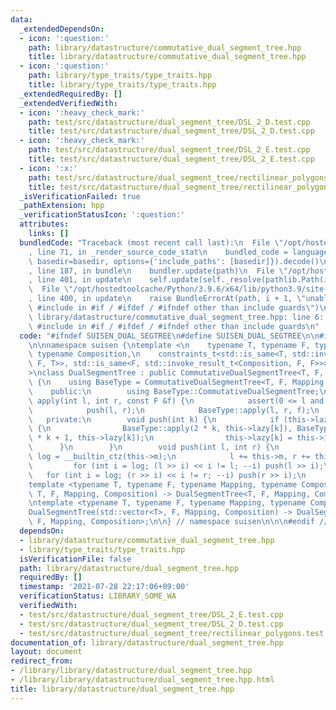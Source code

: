 ```yaml
---
data:
  _extendedDependsOn:
  - icon: ':question:'
    path: library/datastructure/commutative_dual_segment_tree.hpp
    title: library/datastructure/commutative_dual_segment_tree.hpp
  - icon: ':question:'
    path: library/type_traits/type_traits.hpp
    title: library/type_traits/type_traits.hpp
  _extendedRequiredBy: []
  _extendedVerifiedWith:
  - icon: ':heavy_check_mark:'
    path: test/src/datastructure/dual_segment_tree/DSL_2_D.test.cpp
    title: test/src/datastructure/dual_segment_tree/DSL_2_D.test.cpp
  - icon: ':heavy_check_mark:'
    path: test/src/datastructure/dual_segment_tree/DSL_2_E.test.cpp
    title: test/src/datastructure/dual_segment_tree/DSL_2_E.test.cpp
  - icon: ':x:'
    path: test/src/datastructure/dual_segment_tree/rectilinear_polygons.test.cpp
    title: test/src/datastructure/dual_segment_tree/rectilinear_polygons.test.cpp
  _isVerificationFailed: true
  _pathExtension: hpp
  _verificationStatusIcon: ':question:'
  attributes:
    links: []
  bundledCode: "Traceback (most recent call last):\n  File \"/opt/hostedtoolcache/Python/3.9.6/x64/lib/python3.9/site-packages/onlinejudge_verify/documentation/build.py\"\
    , line 71, in _render_source_code_stat\n    bundled_code = language.bundle(stat.path,\
    \ basedir=basedir, options={'include_paths': [basedir]}).decode()\n  File \"/opt/hostedtoolcache/Python/3.9.6/x64/lib/python3.9/site-packages/onlinejudge_verify/languages/cplusplus.py\"\
    , line 187, in bundle\n    bundler.update(path)\n  File \"/opt/hostedtoolcache/Python/3.9.6/x64/lib/python3.9/site-packages/onlinejudge_verify/languages/cplusplus_bundle.py\"\
    , line 401, in update\n    self.update(self._resolve(pathlib.Path(included), included_from=path))\n\
    \  File \"/opt/hostedtoolcache/Python/3.9.6/x64/lib/python3.9/site-packages/onlinejudge_verify/languages/cplusplus_bundle.py\"\
    , line 400, in update\n    raise BundleErrorAt(path, i + 1, \"unable to process\
    \ #include in #if / #ifdef / #ifndef other than include guards\")\nonlinejudge_verify.languages.cplusplus_bundle.BundleErrorAt:\
    \ library/datastructure/commutative_dual_segment_tree.hpp: line 6: unable to process\
    \ #include in #if / #ifdef / #ifndef other than include guards\n"
  code: "#ifndef SUISEN_DUAL_SEGTREE\n#define SUISEN_DUAL_SEGTREE\n\n#include \"library/datastructure/commutative_dual_segment_tree.hpp\"\
    \n\nnamespace suisen {\ntemplate <\n    typename T, typename F, typename Mapping,\
    \ typename Composition,\n    constraints_t<std::is_same<T, std::invoke_result_t<Mapping,\
    \ F, T>>, std::is_same<F, std::invoke_result_t<Composition, F, F>>> = nullptr\n\
    >\nclass DualSegmentTree : public CommutativeDualSegmentTree<T, F, Mapping, Composition>\
    \ {\n    using BaseType = CommutativeDualSegmentTree<T, F, Mapping, Composition>;\n\
    \    public:\n        using BaseType::CommutativeDualSegmentTree;\n        void\
    \ apply(int l, int r, const F &f) {\n            assert(0 <= l and r <= this->n);\n\
    \            push(l, r);\n            BaseType::apply(l, r, f);\n        }\n \
    \   private:\n        void push(int k) {\n            if (this->lazy[k] != this->id)\
    \ {\n                BaseType::apply(2 * k, this->lazy[k]), BaseType::apply(2\
    \ * k + 1, this->lazy[k]);\n                this->lazy[k] = this->id;\n      \
    \      }\n        }\n        void push(int l, int r) {\n            const int\
    \ log = __builtin_ctz(this->m);\n            l += this->m, r += this->m;\n   \
    \         for (int i = log; (l >> i) << i != l; --i) push(l >> i);\n         \
    \   for (int i = log; (r >> i) << i != r; --i) push(r >> i);\n        }\n};\n\n\
    template <typename T, typename F, typename Mapping, typename Composition>\nDualSegmentTree(int,\
    \ T, F, Mapping, Composition) -> DualSegmentTree<T, F, Mapping, Composition>;\n\
    \ntemplate <typename T, typename F, typename Mapping, typename Composition>\n\
    DualSegmentTree(std::vector<T>, F, Mapping, Composition) -> DualSegmentTree<T,\
    \ F, Mapping, Composition>;\n\n} // namespace suisen\n\n\n#endif // SUISEN_DUAL_SEGTREE\n"
  dependsOn:
  - library/datastructure/commutative_dual_segment_tree.hpp
  - library/type_traits/type_traits.hpp
  isVerificationFile: false
  path: library/datastructure/dual_segment_tree.hpp
  requiredBy: []
  timestamp: '2021-07-28 22:17:06+09:00'
  verificationStatus: LIBRARY_SOME_WA
  verifiedWith:
  - test/src/datastructure/dual_segment_tree/DSL_2_E.test.cpp
  - test/src/datastructure/dual_segment_tree/DSL_2_D.test.cpp
  - test/src/datastructure/dual_segment_tree/rectilinear_polygons.test.cpp
documentation_of: library/datastructure/dual_segment_tree.hpp
layout: document
redirect_from:
- /library/library/datastructure/dual_segment_tree.hpp
- /library/library/datastructure/dual_segment_tree.hpp.html
title: library/datastructure/dual_segment_tree.hpp
---
```

